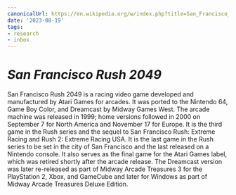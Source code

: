 ```yaml
---
canonicalUrl: https://en.wikipedia.org/w/index.php?title=San_Francisco_Rush_2049&oldid=1170450702
date: '2023-08-19'
tags:
- research
- inbox
---
```


# <i>San Francisco Rush 2049</i>

San Francisco Rush 2049 is a racing video game developed and manufactured by Atari Games for arcades. It was ported to the Nintendo 64, Game Boy Color, and Dreamcast by Midway Games West. The arcade machine was released in 1999; home versions followed in 2000 on September 7 for North America and November 17 for Europe. It is the third game in the Rush series and the sequel to San Francisco Rush: Extreme Racing and Rush 2: Extreme Racing USA. It is the last game in the Rush series to be set in the city of San Francisco and the last released on a Nintendo console. It also serves as the final game for the Atari Games label, which was retired shortly after the arcade release. The Dreamcast version was later re-released as part of Midway Arcade Treasures 3 for the PlayStation 2, Xbox, and GameCube and later for Windows as part of Midway Arcade Treasures Deluxe Edition.
